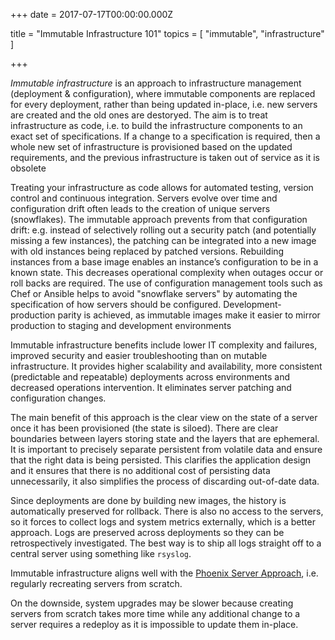 
+++
date = 2017-07-17T00:00:00.000Z


title = "Immutable Infrastructure 101"
topics = [ "immutable", "infrastructure" ]

+++

*Immutable infrastructure* is an approach to infrastructure management (deployment & configuration), where immutable components are replaced for every deployment, rather than being updated in-place, i.e. new servers are created and the old ones are destoryed. The aim is to treat infrastructure as code, i.e. to build the infrastructure components to an exact set of specifications. If a change to a specification is required, then a whole new set of infrastructure is provisioned based on the updated requirements, and the previous infrastructure is taken out of service as it is obsolete

Treating your infrastructure as code allows for automated testing, version control and continuous integration. Servers evolve over time and configuration drift often leads to the creation of unique servers (snowflakes). The immutable approach prevents from that configuration drift: e.g. instead of selectively rolling out a security patch (and potentially missing a few instances), the patching can be integrated into a new image with old instances being replaced by patched versions. Rebuilding instances from a base image enables an instance’s configuration to be in a known state. This decreases operational complexity when outages occur or roll backs are required. The use of configuration management tools such as Chef or Ansible helps to avoid "snowflake servers" by automating the specification of how servers should be configured. Development-production parity is achieved, as immutable images make it easier to mirror production to staging and development environments

Immutable infrastructure benefits include lower IT complexity and failures, improved security and easier troubleshooting than on mutable infrastructure. It provides higher scalability and availability, more consistent (predictable and repeatable) deployments across environments and decreased operations intervention. It eliminates server patching and configuration changes.

The main benefit of this approach is the clear view on the state of a server once it has been provisioned (the state is siloed). There are clear boundaries between layers storing state and the layers that are ephemeral. It is important to precisely separate persistent from volatile data and ensure that the right data is being persisted. This clarifies the application design and it ensures that there is no additional cost of persisting data unnecessarily, it also simplifies the process of discarding out-of-date data.

Since deployments are done by building new images, the history is automatically preserved for rollback. There is also no access to the servers, so it forces to collect logs and system metrics externally, which is a better approach. Logs are preserved across deployments so they can be retrospectively investigated. The best way is to ship all logs straight off to a central server using something like `rsyslog`.

Immutable infrastructure aligns well with the [Phoenix Server Approach](https://martinfowler.com/bliki/PhoenixServer.html), i.e. regularly recreating servers from scratch.

On the downside,  system upgrades may be slower because creating servers from scratch takes more time while any additional change to a server requires a redeploy as it is impossible to update them in-place.







